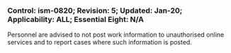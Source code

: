 ### Control: ism-0820; Revision: 5; Updated: Jan-20; Applicability: ALL; Essential Eight: N/A
<p>Personnel are advised to not post work information to unauthorised online services and to report cases where such information is posted.</p>
